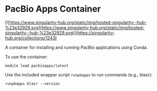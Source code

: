 # PacBio Apps Container
[![https://www.singularity-hub.org/static/img/hosted-singularity--hub-%23e32929.svg](https://www.singularity-hub.org/static/img/hosted-singularity--hub-%23e32929.svg)](https://singularity-hub.org/collections/1243)

A container for installing and running PacBio applications using Conda.

To use the container:
```
module load pacbioapps/latest
```

Use the included wrapper script ```runpbapps``` to run commands (e.g., blasr):

```
runpbapps blasr --version
```



